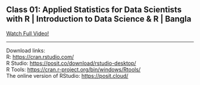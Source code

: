 Class 01: Applied Statistics for Data Scientists with R | Introduction to Data Science & R | Bangla <br>
---
[Watch Full Video!](https://youtu.be/LXgVuj8GTKQ)

---
Download links: <br>
R: https://cran.rstudio.com/ <br>
R Studio: https://posit.co/download/rstudio-desktop/ <br>
R Tools: https://cran.r-project.org/bin/windows/Rtools/ <br>
The online version of RStudio: https://posit.cloud/ <br>
